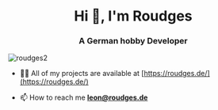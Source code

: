 <h1 align="center">Hi 👋, I'm Roudges</h1>
<h3 align="center">A German hobby Developer</h3>

<p align="left"> <img src="https://komarev.com/ghpvc/?username=roudges2&label=Profile%20views&color=0e75b6&style=flat" alt="roudges2" /> </p>

<!-- 
- 🔭 I’m currently working on CodeOffer (https://codeoffer.net/) 

- I am a co-founder of the codeoffer project
-->
- 👨‍💻 All of my projects are available at [https://roudges.de/](https://roudges.de/)

- 📫 How to reach me **leon@roudges.de**
